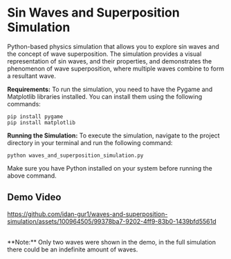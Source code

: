 # Sin Waves and Superposition Simulation

Python-based physics simulation that allows you to explore sin waves and the concept of wave superposition. The simulation provides a visual representation of sin waves, and their properties, and demonstrates the phenomenon of wave superposition, where multiple waves combine to form a resultant wave.

**Requirements:** To run the simulation, you need to have the Pygame and Matplotlib libraries installed. You can install them using the following commands:

```
pip install pygame
pip install matplotlib
```

**Running the Simulation:** To execute the simulation, navigate to the project directory in your terminal and run the following command:

```
python waves_and_superposition_simulation.py
```

Make sure you have Python installed on your system before running the above command.
## Demo Video


https://github.com/idan-gur1/waves-and-superposition-simulation/assets/100964505/99378ba7-9202-4ff9-83b0-1439bfd5561d

<br>
**Note:** Only two waves were shown in the demo, in the full simulation there could be an indefinite amount of waves.
